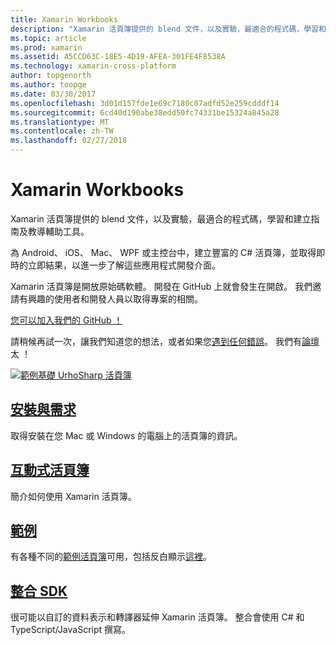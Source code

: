 ```yaml
---
title: Xamarin Workbooks
description: "Xamarin 活頁簿提供的 blend 文件，以及實驗，最適合的程式碼，學習和建立指南及教導輔助工具。"
ms.topic: article
ms.prod: xamarin
ms.assetid: A5CCD63C-18E5-4D19-AFEA-301FE4F8538A
ms.technology: xamarin-cross-platform
author: topgenorth
ms.author: toopge
ms.date: 03/30/2017
ms.openlocfilehash: 3d01d157fde1e69c7180c07adfd52e259cdddf14
ms.sourcegitcommit: 6cd40d190abe38edd50fc74331be15324a845a28
ms.translationtype: MT
ms.contentlocale: zh-TW
ms.lasthandoff: 02/27/2018
---
```

# <a name="xamarin-workbooks"></a>Xamarin Workbooks

Xamarin 活頁簿提供的 blend 文件，以及實驗，最適合的程式碼，學習和建立指南及教導輔助工具。

為 Android、 iOS、 Mac、 WPF 或主控台中，建立豐富的 C# 活頁簿，並取得即時的立即結果，以進一步了解這些應用程式開發介面。

Xamarin 活頁簿是開放原始碼軟體。 開發在 GitHub 上就會發生在開啟。 我們邀請有興趣的使用者和開發人員以取得專案的相關。

<a class="github-button" href="https://github.com/Microsoft/workbooks" data-size="large" aria-label="View Microsoft/workbooks on GitHub">您可以加入我們的 GitHub ！</a>

請稍候再試一次，讓我們知道您的想法，或者如果您[遇到任何錯誤](~/tools/workbooks/install.md#reporting-bugs)。 我們有[論壇](https://forums.xamarin.com/categories/inspector)太 ！

[ ![](images/interactive-1.0.0-urho-planet-earth-small.png "範例基礎 UrhoSharp 活頁簿")](images/interactive-1.0.0-urho-planet-earth.png)

## <a name="installation-and-requirementsinstallmd"></a>[安裝與需求](install.md)

取得安裝在您 Mac 或 Windows 的電腦上的活頁簿的資訊。

## <a name="interactive-workbooksworkbookmd"></a>[互動式活頁簿](workbook.md)

簡介如何使用 Xamarin 活頁簿。

## <a name="samplessamplesindexmd"></a>[範例](samples/index.md)

有各種不同的[範例活頁簿](https://developer.xamarin.com/workbooks/)可用，包括反白顯示[這裡](samples/index.md)。

## <a name="integration-sdksdkindexmd"></a>[整合 SDK](sdk/index.md)

很可能以自訂的資料表示和轉譯器延伸 Xamarin 活頁簿。 整合會使用 C# 和 TypeScript/JavaScript 撰寫。

<script async defer src="https://buttons.github.io/buttons.js"></script>